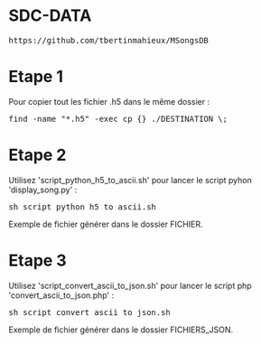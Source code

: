 # SDC-DATA

<pre>https://github.com/tbertinmahieux/MSongsDB</pre>

# Etape 1
Pour copier tout les fichier .h5 dans le même dossier :
<pre>find -name "*.h5" -exec cp {} ./DESTINATION \;</pre>

# Etape 2
Utilisez 'script_python_h5_to_ascii.sh' pour lancer le script pyhon 'display_song.py' :
<pre>sh script_python_h5_to_ascii.sh</pre>
Exemple de fichier générer dans le dossier FICHIER.

# Etape 3
Utilisez 'script_convert_ascii_to_json.sh' pour lancer le script php 'convert_ascii_to_json.php' :
<pre>sh script_convert_ascii_to_json.sh</pre>
Exemple de fichier générer dans le dossier FICHIERS_JSON.

